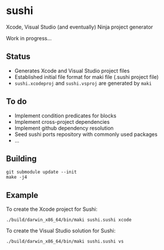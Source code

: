 # sushi

Xcode, Visual Studio (and eventually) Ninja project generator

Work in progress...

## Status

* Generates Xcode and Visual Studio project files
* Established initial file format for maki file (.sushi project file)
* ```sushi.xcodeproj``` and ```sushi.vsproj``` are generated by ```maki```

## To do

* Implement condition predicates for blocks
* Implement cross-project dependencies
* Implement github dependency resolution
* Seed sushi ports repository with commonly used packages
* ...

## Building

```
git submodule update --init
make -j4
```

## Example

To create the Xcode project for Sushi:
```
./build/darwin_x86_64/bin/maki sushi.sushi xcode 
```

To create the Visual Studio solution for Sushi:
```
./build/darwin_x86_64/bin/maki sushi.sushi vs
```
